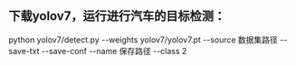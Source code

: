 ## 下载yolov7，运行进行汽车的目标检测：
python yolov7/detect.py --weights yolov7/yolov7.pt  --source  数据集路径 --save-txt --save-conf --name 保存路径 --class 2
